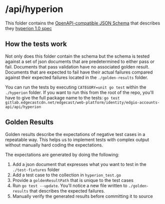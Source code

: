 # /api/hyperion

This folder contains the [OpenAPI-compatible JSON Schema](https://swagger.io/specification/#schema) 
that describes they [hyperion 1.0 spec](https://edgio.github.io/hyperion/versions/1.0/) 

## How the tests work

Not only does this folder contain the schema but the schema is tested against a set of json documents
that are predetermined to either pass or fail. Documents that pass validation have no associated golden result.
Documents that are expected to fail have their actual failures compared against their expected failures located
in the `./golden-results` folder.

You can run the tests by executing `CATEGORY=unit go test` within the `./hyperion` folder. If you want to run this from the root
of the repo, you'll have to give the full package name to the tests:
`go test gitlab.edgecastcdn.net/edgecast/web-platform/identity/edgio-accounts-api/api/hyperion`

## Golden Results

Golden results describe the expectations of negative test cases in a repeatable way. This helps us to implement
tests with complex output without manually hard coding the expectations.

The expectations are generated by doing the following:

1. Add a json document that expresses what you want to test in the `./test-fixtures` folder
2. Add a test case to the collection in `hyperion_test.go`
3. Provide a `goldenResultPath` that is unique to the test cases
4. Run `go test --update`. You'll notice a new file written to `./golden-results` that describes the expected failures.
5. Manually verify the generated results before committing it to source
